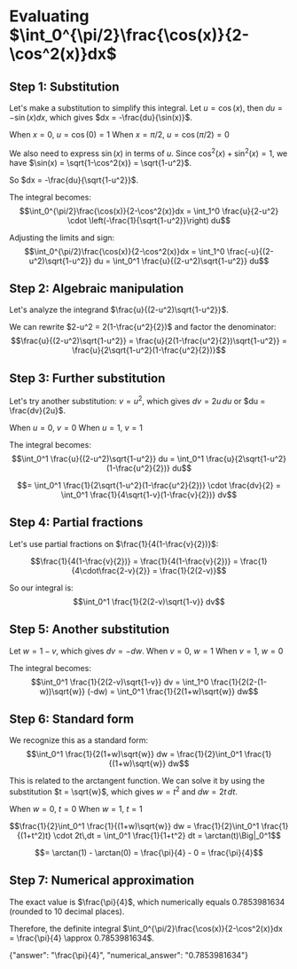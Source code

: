 # Evaluating $\int_0^{\pi/2}\frac{\cos(x)}{2-\cos^2(x)}dx$

## Step 1: Substitution
Let's make a substitution to simplify this integral. Let $u = \cos(x)$, then $du = -\sin(x)dx$, which gives $dx = -\frac{du}{\sin(x)}$.

When $x = 0$, $u = \cos(0) = 1$
When $x = \pi/2$, $u = \cos(\pi/2) = 0$

We also need to express $\sin(x)$ in terms of $u$. Since $\cos^2(x) + \sin^2(x) = 1$, we have $\sin(x) = \sqrt{1-\cos^2(x)} = \sqrt{1-u^2}$.

So $dx = -\frac{du}{\sqrt{1-u^2}}$.

The integral becomes:
$$\int_0^{\pi/2}\frac{\cos(x)}{2-\cos^2(x)}dx = \int_1^0 \frac{u}{2-u^2} \cdot \left(-\frac{1}{\sqrt{1-u^2}}\right) du$$

Adjusting the limits and sign:
$$\int_0^{\pi/2}\frac{\cos(x)}{2-\cos^2(x)}dx = \int_1^0 \frac{-u}{(2-u^2)\sqrt{1-u^2}} du = \int_0^1 \frac{u}{(2-u^2)\sqrt{1-u^2}} du$$

## Step 2: Algebraic manipulation
Let's analyze the integrand $\frac{u}{(2-u^2)\sqrt{1-u^2}}$. 

We can rewrite $2-u^2 = 2(1-\frac{u^2}{2})$ and factor the denominator:
$$\frac{u}{(2-u^2)\sqrt{1-u^2}} = \frac{u}{2(1-\frac{u^2}{2})\sqrt{1-u^2}} = \frac{u}{2\sqrt{1-u^2}(1-\frac{u^2}{2})}$$

## Step 3: Further substitution
Let's try another substitution: $v = u^2$, which gives $dv = 2u\,du$ or $du = \frac{dv}{2u}$.

When $u = 0$, $v = 0$
When $u = 1$, $v = 1$

The integral becomes:
$$\int_0^1 \frac{u}{(2-u^2)\sqrt{1-u^2}} du = \int_0^1 \frac{u}{2\sqrt{1-u^2}(1-\frac{u^2}{2})} du$$

$$= \int_0^1 \frac{1}{2\sqrt{1-u^2}(1-\frac{u^2}{2})} \cdot \frac{dv}{2} = \int_0^1 \frac{1}{4\sqrt{1-v}(1-\frac{v}{2})} dv$$

## Step 4: Partial fractions
Let's use partial fractions on $\frac{1}{4(1-\frac{v}{2})}$:

$$\frac{1}{4(1-\frac{v}{2})} = \frac{1}{4(1-\frac{v}{2})} = \frac{1}{4\cdot\frac{2-v}{2}} = \frac{1}{2(2-v)}$$

So our integral is:
$$\int_0^1 \frac{1}{2(2-v)\sqrt{1-v}} dv$$

## Step 5: Another substitution
Let $w = 1-v$, which gives $dv = -dw$. 
When $v = 0$, $w = 1$
When $v = 1$, $w = 0$

The integral becomes:
$$\int_0^1 \frac{1}{2(2-v)\sqrt{1-v}} dv = \int_1^0 \frac{1}{2(2-(1-w))\sqrt{w}} (-dw) = \int_0^1 \frac{1}{2(1+w)\sqrt{w}} dw$$

## Step 6: Standard form
We recognize this as a standard form:
$$\int_0^1 \frac{1}{2(1+w)\sqrt{w}} dw = \frac{1}{2}\int_0^1 \frac{1}{(1+w)\sqrt{w}} dw$$

This is related to the arctangent function. We can solve it by using the substitution $t = \sqrt{w}$, which gives $w = t^2$ and $dw = 2t\,dt$.

When $w = 0$, $t = 0$
When $w = 1$, $t = 1$

$$\frac{1}{2}\int_0^1 \frac{1}{(1+w)\sqrt{w}} dw = \frac{1}{2}\int_0^1 \frac{1}{(1+t^2)t} \cdot 2t\,dt = \int_0^1 \frac{1}{1+t^2} dt = \arctan(t)\Big|_0^1$$

$$= \arctan(1) - \arctan(0) = \frac{\pi}{4} - 0 = \frac{\pi}{4}$$

## Step 7: Numerical approximation
The exact value is $\frac{\pi}{4}$, which numerically equals $0.7853981634$ (rounded to 10 decimal places).

Therefore, the definite integral $\int_0^{\pi/2}\frac{\cos(x)}{2-\cos^2(x)}dx = \frac{\pi}{4} \approx 0.7853981634$.

{"answer": "\\frac{\\pi}{4}", "numerical_answer": "0.7853981634"}